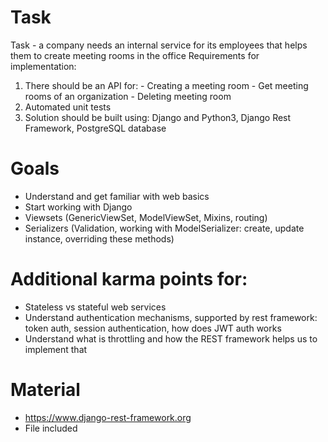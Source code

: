 # Task

Task - a company needs an internal service for its employees that helps them to create meeting rooms in the office
Requirements for implementation:
1. There should be an API for:
        - Creating a meeting room
        - Get meeting rooms of an organization
        - Deleting meeting room
2. Automated unit tests
4. Solution should be built using: Django and Python3, Django Rest Framework, PostgreSQL database

# Goals
- Understand and get familiar with web basics
- Start working with Django
- Viewsets (GenericViewSet, ModelViewSet, Mixins, routing)
- Serializers (Validation, working with ModelSerializer: create, update instance, overriding these methods)

# Additional karma points for:
- Stateless vs stateful web services
- Understand authentication mechanisms, supported by rest framework: token auth, session authentication, how does JWT auth works
- Understand what is throttling and how the REST framework helps us to implement that


# Material
- https://www.django-rest-framework.org
- File included

